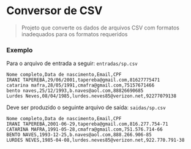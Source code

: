 # **Conversor de CSV** <br>
>Projeto que converte os dados de arquivos CSV com formatos inadequados para os formatos requeridos<br>
### Exemplo

Para o arquivo de entrada a seguir: `entradas/sp.csv`
```text
Nome completo,Data de nascimento,Email,CPF
IRANI TAPEREBÁ,29/06/2001,tapereba@gmail.com,81627775471
catarina mafra,28/05/1991,cmafra@gmail.com,75157671466
bento naves,25/12/1993,b.naves@aol.com,88826690685
Lurdes Neves,08/04/1985,lurdes.neves85@verizon.net,92277079138
```

Deve ser produzido o seguinte arquivo de saída: `saidas/sp.csv`
```text
Nome completo,Data de nascimento,Email,CPF
IRANI TAPEREBÁ,2001-06-29,tapereba@gmail.com,816.277.754-71
CATARINA MAFRA,1991-05-28,cmafra@gmail.com,751.576.714-66
BENTO NAVES,1993-12-25,b.naves@aol.com,888.266.906-85
LURDES NEVES,1985-04-08,lurdes.neves85@verizon.net,922.770.791-38
```

